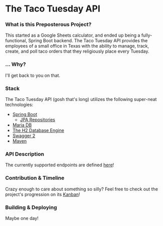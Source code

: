 # The Taco Tuesday API

### What is this Preposterous Project?
This started as a Google Sheets calculator, and ended up being a fully-functional, Spring Boot backend.
The Taco Tuesday API provides the employees of a small office in Texas with the ability to manage, track, create, and poll taco orders that they religiously place every Tuesday.

### ... Why?
I'll get back to you on that.

### Stack
The Taco Tuesday API (gosh that's long) utilizes the following super-neat technologies:
- [Spring Boot](https://spring.io/projects/spring-boot)
  - [JPA Repositories](https://docs.spring.io/spring-data/jpa/docs/1.5.0.RELEASE/reference/html/jpa.repositories.html)
- [Maria DB](https://mariadb.org/)
- [The H2 Database Engine](https://www.h2database.com/)
- [Swagger 2](https://spring.io/projects/spring-boot)
- [Maven](https://maven.apache.org/)

### API Description
The currently supported endpoints are defined [here](https://www.justinmuskopf.com/taco_tuesday_backend)!

### Contribution & Timeline
Crazy enough to care about something so silly?
Feel free to check out the project's progression on its [Kanban](https://github.com/justinmuskopf/taco_tuesday_backend/projects/1)!

### Building & Deploying
Maybe one day!
